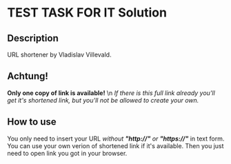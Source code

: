 # TEST TASK FOR IT Solution
## Description
URL shortener by Vladislav Villevald.

## Achtung!
**Only one copy of link is available!** \n
*If there is this full link already you'll get it's shortened link, but you'll not be allowed to create your own.*


## How to use
You only need to insert your URL *without **"http://"** or **"https://"*** in text form.
You can use your own verion of shortened link if it's available.
Then you just need to open link you got in your browser.
